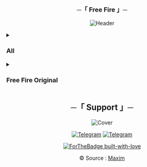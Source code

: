 <h3 align="center">
    ─「 Free Fire 」─
</h3>
<div align="center">

![Header](https://github.com/AL3X-Github/FreeFire/blob/main/Resources/Header.png)

</div>

<details>
<summary><h3><b>All</b></h3></summary>

 > <strong>Copyright :</strong> © Garena International.
 > <img src="https://te.legra.ph/file/463a73db05218ce3cf868.png"></a></p>

![1](https://freefiremobile-a.akamaihd.net/common/web_event/official2.ff.garena.all/img/20228/0e89beb84e7215a668631021ec47b2a3.jpg)

![2](https://freefiremobile-a.akamaihd.net/common/web_event/official2.ff.garena.all/img/20228/9d559ef5e41902ec0a58486d024f0cc2.jpg)

![3](https://freefiremobile-a.akamaihd.net/common/web_event/official2.ff.garena.all/img/20228/05d080ad04933bb7df903fe8b71b4c5b.jpg)

![4](https://freefiremobile-a.akamaihd.net/common/web_event/official2.ff.garena.all/img/20228/4660cdb1313984fb9ae2e593e51578ee.jpg)

![5](https://freefiremobile-a.akamaihd.net/common/web_event/official2.ff.garena.all/img/20228/afb93df893e61e08cf5d6be605d5df18.jpg)

![6](https://freefiremobile-a.akamaihd.net/common/web_event/official2.ff.garena.all/img/20228/496b4ee86871c4873fc1fa41b8bf53b4.jpg)

![FF](https://freefiremobile-a.akamaihd.net/common/web_event/official2.ff.garena.all/img/20228/fb6310a37c83359441f919ea82cf94d0.jpg)

![7](https://freefiremobile-a.akamaihd.net/common/web_event/official2.ff.garena.all/img/20228/944f7fd2fb428f2f9fc66934a077b21d.jpg)

![8](https://freefiremobile-a.akamaihd.net/common/web_event/official2.ff.garena.all/img/20228/890eb934584eb4ab345ed28f6a2465d1.jpg)

![9](https://freefiremobile-a.akamaihd.net/common/web_event/official2.ff.garena.all/img/20228/6b21be99d9101e7b53dc31c426496d74.jpg)

![10](https://freefiremobile-a.akamaihd.net/common/web_event/official2.ff.garena.all/img/20228/50d44b455b05afcf3e6c75b44d43604a.jpg)

![11](https://freefiremobile-a.akamaihd.net/common/web_event/official2.ff.garena.all/img/20228/cfdbba2383de959df30acc66ce5c0f27.jpg)

![12](https://freefiremobile-a.akamaihd.net/common/web_event/official2.ff.garena.all/img/20228/3a5e7902ba6c8bd437f3dbd9c8595720.jpg)

![13](https://freefiremobile-a.akamaihd.net/common/web_event/official2.ff.garena.all/img/20228/98726cc0c4db9604c8ebd3b22e448ad0.jpg)

![14](https://freefiremobile-a.akamaihd.net/common/web_event/official2.ff.garena.all/img/20228/c25b3b5dde32376ba74d1a16f2a497a1.jpg)

![15](https://freefiremobile-a.akamaihd.net/common/web_event/official2.ff.garena.all/img/20228/7f151167d8d7307d10504c2d6bd33e4a.jpg)

![16](https://freefiremobile-a.akamaihd.net/common/web_event/official2.ff.garena.all/img/20228/6f9a5fac7a6946d2d7fdf52fb61bebdc.jpg)

![17](https://freefiremobile-a.akamaihd.net/common/web_event/official2.ff.garena.all/img/20228/841d36cd54abf477d1e7ba60607e82e1.jpg)

![18](https://freefiremobile-a.akamaihd.net/common/web_event/official2.ff.garena.all/img/20228/8acf58d4741c9d63588bf0f69da31ea5.jpg)

![19](https://freefiremobile-a.akamaihd.net/common/web_event/official2.ff.garena.all/img/20228/eb1df6b57997fec0c4ec81648e744db2.jpg)

![20](https://freefiremobile-a.akamaihd.net/common/web_event/official2.ff.garena.all/img/20228/4a9a7338a467308315401ac84e77d782.jpg)

![21](https://freefiremobile-a.akamaihd.net/common/web_event/official2.ff.garena.all/img/20228/d9a9d90872601093a2a8d721e07b3ecc.jpg)

![22](https://freefiremobile-a.akamaihd.net/common/web_event/official2.ff.garena.all/img/20228/720a210bffb3f344eb9fde9f01660349.jpg)

![23](https://freefiremobile-a.akamaihd.net/common/web_event/official2.ff.garena.all/img/20228/df763ed6b8aa1e92b22d52920c6f02d5.jpg)

![24](https://freefiremobile-a.akamaihd.net/common/web_event/official2.ff.garena.all/img/20228/a2c7b63b4eb1f42670ab71b9a8bfdeb4.jpg)

![25](https://freefiremobile-a.akamaihd.net/common/web_event/official2.ff.garena.all/img/20228/6feede3ed3f88a1b734afeb968c7f79d.jpg)

![26](https://freefiremobile-a.akamaihd.net/common/web_event/official2.ff.garena.all/img/20228/580651e41dc04acd8d5ebde7dd195b5b.jpg)

![27](https://freefiremobile-a.akamaihd.net/common/web_event/official2.ff.garena.all/img/20228/0d427aa03c396a5b24d83c98952477c7.jpg)

![28](https://freefiremobile-a.akamaihd.net/common/web_event/official2.ff.garena.all/img/20228/d2d7506204b1a48c96431972317f65fd.jpg)

![29](https://freefiremobile-a.akamaihd.net/common/web_event/official2.ff.garena.all/img/20228/2a5625ae7c80d8f96a07fbb77dabacf1.jpg)

![30](https://freefiremobile-a.akamaihd.net/common/web_event/official2.ff.garena.all/img/20228/b8e115f711db784d4642faa190743843.jpg)

![31](https://freefiremobile-a.akamaihd.net/common/web_event/official2.ff.garena.all/img/20228/ce175bb3aa92b876fa979fdb26568134.jpg)

![32](https://freefiremobile-a.akamaihd.net/common/web_event/official2.ff.garena.all/img/20228/d0ce53bd10add290b7829d05112d0b59.jpg)

![33](https://freefiremobile-a.akamaihd.net/common/web_event/official2.ff.garena.all/img/20228/42e3bbf28d6eabc1acde958b950e9460.jpg)

![34](https://freefiremobile-a.akamaihd.net/common/web_event/official2.ff.garena.all/img/20228/b6adf3b3f08505ad211054167003a35c.jpg)

![35](https://freefiremobile-a.akamaihd.net/common/web_event/official2.ff.garena.all/img/20228/074b934851d22c4acf4c9158385a9069.jpg)

![36](https://freefiremobile-a.akamaihd.net/common/web_event/official2.ff.garena.all/img/20228/5f8e31182553d975284bc213280324b4.jpg)

![37](https://freefiremobile-a.akamaihd.net/common/web_event/official2.ff.garena.all/img/20228/1add22f1662299b1b00eee2078eb82c7.jpg)

![38](https://freefiremobile-a.akamaihd.net/common/web_event/official2.ff.garena.all/img/20228/b5bff60b2f9ad3364505580ac32bdca2.jpg)

![39](https://freefiremobile-a.akamaihd.net/common/web_event/official2.ff.garena.all/img/20228/b610b908f26c8cd93aca309e0606d96f.jpg)

![40](https://freefiremobile-a.akamaihd.net/common/web_event/official2.ff.garena.all/img/20228/f451dcd90dc130931fbb201b6b69b261.jpg)

![41](https://freefiremobile-a.akamaihd.net/common/web_event/official2.ff.garena.all/img/20228/92a97b2e8d7d1239486c745ba70ef056.jpg)

![42](https://freefiremobile-a.akamaihd.net/common/web_event/official2.ff.garena.all/img/20228/c1f397ad10bbc2b37221cc95c3f47107.jpg)

![43](https://freefiremobile-a.akamaihd.net/common/web_event/official2.ff.garena.all/img/20228/afd02d0ba721901cd02d4e1182b93387.jpg)

![44](https://freefiremobile-a.akamaihd.net/common/web_event/official2.ff.garena.all/img/20228/5b02a3fe8f0284f75c57c60040f2a114.jpg)

![45](https://freefiremobile-a.akamaihd.net/common/web_event/official2.ff.garena.all/img/20228/12cd05121afaf29fa1131dd1ab167f17.jpg)

![46](https://freefiremobile-a.akamaihd.net/common/web_event/official2.ff.garena.all/img/20228/18fc9b82a6abcfc34e090b103c9037a6.jpg)

![47](https://freefiremobile-a.akamaihd.net/common/web_event/official2.ff.garena.all/img/20228/cae4ecdc06af2cc848267723d8a215d2.jpg)

![48](https://freefiremobile-a.akamaihd.net/common/web_event/official2.ff.garena.all/img/20228/5c208e875e7f0bc2f5aa6f10758dc959.jpg)

![49](https://freefiremobile-a.akamaihd.net/common/web_event/official2.ff.garena.all/img/20228/e40c83fbf6919bbe4924e0850d94de70.jpg)

![50](https://freefiremobile-a.akamaihd.net/common/web_event/official2.ff.garena.all/img/20228/daddae5616fcf8746ff93d9c354ac7b8.jpg)

![51](https://freefiremobile-a.akamaihd.net/common/web_event/official2.ff.garena.all/img/20228/704fd43a3408e6c3e1dfe7624438d2aa.jpg)

![52](https://freefiremobile-a.akamaihd.net/common/web_event/official2.ff.garena.all/img/20228/db84d0f48bdd872be178dfae125d4052.jpg)

![53](https://freefiremobile-a.akamaihd.net/common/web_event/official2.ff.garena.all/img/20228/9c0b0c80417a07c1efdbc443108b9bc1.jpg)

![54](https://freefiremobile-a.akamaihd.net/common/web_event/official2.ff.garena.all/img/20228/44ee880456552010c41ebcc18db630ce.jpg)

![55](https://freefiremobile-a.akamaihd.net/common/web_event/official2.ff.garena.all/img/20228/10d6fdf18aa52f47ddfd2f73a838f911.jpg)

![56](https://freefiremobile-a.akamaihd.net/common/web_event/official2.ff.garena.all/img/20228/ed5201b0e0c2b1d4a4a5e0d3aa75b41c.jpg)

![57](https://freefiremobile-a.akamaihd.net/common/web_event/official2.ff.garena.all/img/20228/825ecb847d272fe766ae1fbc4d1d195f.jpg)

![58](https://freefiremobile-a.akamaihd.net/common/web_event/official2.ff.garena.all/img/20228/d1dc248740a4da7016743ba1a39b142c.jpg)

![58](https://freefiremobile-a.akamaihd.net/common/web_event/official2.ff.garena.all/img/20228/693bd40ecf3641836110ab5737a2154d.jpg)

![59](https://freefiremobile-a.akamaihd.net/common/web_event/official2.ff.garena.all/img/20228/6e1e065b462ba60e9a36f82dca81df32.jpg)

![60](https://freefiremobile-a.akamaihd.net/common/web_event/official2.ff.garena.all/img/20228/a11e5cbf5a11deb3c8a009dadfc14c43.jpg)

![61](https://freefiremobile-a.akamaihd.net/common/web_event/official2.ff.garena.all/img/20228/6d6c5ada50a173ebc5715b047bb56ee3.jpg)

![62](https://freefiremobile-a.akamaihd.net/common/web_event/official2.ff.garena.all/img/20228/3e2dda72d2ee9e021cc4ca1ae66f181d.jpg)

![63](https://freefiremobile-a.akamaihd.net/common/web_event/official2.ff.garena.all/img/20228/6cc21cfca45ef5b1d4cbe04fef6be591.jpg)

![64](https://freefiremobile-a.akamaihd.net/common/web_event/official2.ff.garena.all/img/20228/cd8eb521baee5018ce77a1a3d9c5e535.jpg)

![65](https://freefiremobile-a.akamaihd.net/common/web_event/official2.ff.garena.all/img/20228/490f9af361e362c0949a6d52b3c853f6.jpg)

![66](https://freefiremobile-a.akamaihd.net/common/web_event/official2.ff.garena.all/img/20228/0b6daf755cf989cdbdca3b697dc08e6e.jpg)

![67](https://freefiremobile-a.akamaihd.net/common/web_event/official2.ff.garena.all/img/20228/b1b8a60daf685a2a9349be9fdb8f086e.jpg)

![68](https://freefiremobile-a.akamaihd.net/common/web_event/official2.ff.garena.all/img/20228/0c2969c2ee121d430927f717f5ec4e60.jpg)

![69](https://freefiremobile-a.akamaihd.net/common/web_event/official2.ff.garena.all/img/20228/a06c0ed254f39fe9ec2e42b16e2b52d3.jpg)

![70](https://freefiremobile-a.akamaihd.net/common/web_event/official2.ff.garena.all/img/20228/5495adf675e9517d4b6845ffcbe30d8d.jpg)

![71](https://freefiremobile-a.akamaihd.net/common/web_event/official2.ff.garena.all/img/20228/d58f1d59681e9a14fda480a9d1ed825b.jpg)

![72](https://freefiremobile-a.akamaihd.net/common/web_event/official2.ff.garena.all/img/20228/2948c5440dc5819d97df46c0946fde1d.jpg)

![73](https://freefiremobile-a.akamaihd.net/common/web_event/official2.ff.garena.all/img/20228/a2d2f5e1d8967c5aea7bf74e7b19feb5.jpg)

![74](https://freefiremobile-a.akamaihd.net/common/web_event/official2.ff.garena.all/img/20228/c183eba8545abc233e07edce55dcfa1a.jpg)

![75](https://freefiremobile-a.akamaihd.net/common/web_event/official2.ff.garena.all/img/20228/288ec59b827435d1b2e8ad5975a7f49d.jpg)

![76](https://freefiremobile-a.akamaihd.net/common/web_event/official2.ff.garena.all/img/20228/8385524ac8d5588e0d10969a41c489ca.jpg)

![77](https://freefiremobile-a.akamaihd.net/common/web_event/official2.ff.garena.all/img/20228/cde115acaef6bdb979e2e6ba2065570d.jpg)

![78](https://freefiremobile-a.akamaihd.net/common/web_event/official2.ff.garena.all/img/20228/effe8c24ff80dde36b7b6774430e3274.jpg)

![79](https://freefiremobile-a.akamaihd.net/common/web_event/official2.ff.garena.all/img/20228/3b3adb490bbe0ac079abce8d89b47bbf.jpg)

![80](https://freefiremobile-a.akamaihd.net/common/web_event/official2.ff.garena.all/img/20228/dc7add99652df622f59e610119798235.jpg)

![81](https://freefiremobile-a.akamaihd.net/common/web_event/official2.ff.garena.all/img/20228/ca757d0d75e854e0a76a48dbd39d01f9.jpg)

![82](https://freefiremobile-a.akamaihd.net/common/web_event/official2.ff.garena.all/img/20228/b99d65dccbbccbdd4397adf7c01b912e.jpg)

![83](https://freefiremobile-a.akamaihd.net/common/web_event/official2.ff.garena.all/img/20228/8bba070572554afd0bc782e8428107e5.jpg)

![84](https://freefiremobile-a.akamaihd.net/common/web_event/official2.ff.garena.all/img/20228/6418cde63d88b11d80ed2b90e4797038.jpg)

![85](https://freefiremobile-a.akamaihd.net/common/web_event/official2.ff.garena.all/img/20228/64281bb407fb8b2321a48ee35f487f07.jpg)

![86](https://freefiremobile-a.akamaihd.net/common/web_event/official2.ff.garena.all/img/20228/63b4b6a53c2aaf2aee801591afadeb88.jpg)

![87](https://freefiremobile-a.akamaihd.net/common/web_event/official2.ff.garena.all/img/20228/049cf13ba1576679c4b194e80c4232f1.jpg)

![88](https://freefiremobile-a.akamaihd.net/common/web_event/official2.ff.garena.all/img/20228/d575b3a0640148dc311b0846630cbf89.jpg)

![89](https://freefiremobile-a.akamaihd.net/common/web_event/official2.ff.garena.all/img/20228/0b61217ffffb6a196c3f279c2f456727.jpg)

![90](https://freefiremobile-a.akamaihd.net/common/web_event/official2.ff.garena.all/img/20228/a4155d02abfc86a366e925de96c2cb7c.jpg)

![91](https://freefiremobile-a.akamaihd.net/common/web_event/official2.ff.garena.all/img/20228/57e140de6b5df633f1521f48c74241e9.jpg)

![92](https://freefiremobile-a.akamaihd.net/common/web_event/official2.ff.garena.all/img/20228/15c17e987f64832c9e45a11e68787729.jpg)

![93](https://freefiremobile-a.akamaihd.net/common/web_event/official2.ff.garena.all/img/20228/9cc145e4c7b8f09eed409a42a8b4cbd5.jpg)

![94](https://freefiremobile-a.akamaihd.net/common/web_event/official2.ff.garena.all/img/20228/673038b6746c369d920563e8e684c265.jpg)

![95](https://freefiremobile-a.akamaihd.net/common/web_event/official2.ff.garena.all/img/20228/b29cab76cdbdd17117ef0cdbe3c92505.jpg)

![96](https://freefiremobile-a.akamaihd.net/common/web_event/official2.ff.garena.all/img/20228/90566c8bb5eb22399166a664af580d69.jpg)

![97](https://freefiremobile-a.akamaihd.net/common/web_event/official2.ff.garena.all/img/20228/b935180283e31b532bcd340c73d65aa5.jpg)

![98](https://dl.dir.freefiremobile.com/common/web_event/official2.ff.garena.all/202210/1d68690f83e064e6d8d5ac469ba45d96.jpg)

![99](https://dl.dir.freefiremobile.com/common/web_event/official2.ff.garena.all/202210/707e386428ec9f508d1d266224783d13.jpg)

![100](https://dl.dir.freefiremobile.com/common/web_event/official2.ff.garena.all/202210/12bd8e3061aa30c9136889ddaa911392.jpg)

![101](https://dl.dir.freefiremobile.com/common/web_event/official2.ff.garena.all/202210/44f1ac2aff04da455c3c3691769a8bb0.jpg)

![102](https://dl.dir.freefiremobile.com/common/web_event/official2.ff.garena.all/202210/2dc5a62ef3664782189842aa08f205b8.jpg)

![103](https://dl.dir.freefiremobile.com/common/web_event/official2.ff.garena.all/202210/ffcec573399b9bd11dbdf12b4ac726a8.jpg)

![104](https://dl.dir.freefiremobile.com/common/web_event/official2.ff.garena.all/202210/ce4825537a9e7c4eadd9f5f1c9085922.jpg)

![105](https://dl.dir.freefiremobile.com/common/web_event/official2.ff.garena.all/202210/e205227cb10441c6e847d7cc43d6113d.jpg)

![106](https://dl.dir.freefiremobile.com/common/web_event/official2.ff.garena.all/202210/14ba3020f1a1bf8de2142925bda064d2.jpg)

![107](https://dl.dir.freefiremobile.com/common/web_event/official2.ff.garena.all/202210/b53e73bf72b408537959617f610e45bc.jpg)

![108](https://dl.dir.freefiremobile.com/common/web_event/official2.ff.garena.all/202210/399d8bcf73052c3ec7408b41043fd001.jpg)

![109](https://dl.dir.freefiremobile.com/common/web_event/official2.ff.garena.all/202210/705dac7da5777973b87d61c538c5811b.jpg)

![110](https://dl.dir.freefiremobile.com/common/web_event/official2.ff.garena.all/202210/d39941147f626d43513bf25aee5f9f4f.jpg)

![111](https://dl.dir.freefiremobile.com/common/web_event/official2.ff.garena.all/202210/f411220e9991a9136dac24efce084aa9.jpg)

![112](https://dl.dir.freefiremobile.com/common/web_event/official2.ff.garena.all/202210/217caa1f9379136315d0d3f801648b77.jpg)

![113](https://dl.dir.freefiremobile.com/common/web_event/official2.ff.garena.all/202210/00d82c61db6d798e6be806ca858870ef.jpg)

![114](https://dl.dir.freefiremobile.com/common/web_event/official2.ff.garena.all/202210/1fd380549b5ac6cd90bd94bd36741aa8.jpg)

![115](https://dl.dir.freefiremobile.com/common/web_event/official2.ff.garena.all/202210/526ab8efaf60be59ccf03e314e019a3a.jpg)

![116](https://dl.dir.freefiremobile.com/common/web_event/official2.ff.garena.all/202210/87904deacf9b547a95f019e0a322152a.jpg)

![117](https://dl.dir.freefiremobile.com/common/web_event/official2.ff.garena.all/202210/ad657d3c009adbd73302a6603e6ae6d5.jpg)

![118](https://dl.dir.freefiremobile.com/common/web_event/official2.ff.garena.all/202210/1e84951ea4e43a94485c30851c151ad2.jpg)

</details>

<details>
<summary><h3><b>Free Fire Original</b></h3></summary>

![1](https://dl.dir.freefiremobile.com/common/web_event/official2.ff.garena.all/202210/1e84951ea4e43a94485c30851c151ad2.jpg)

![2](https://dl.dir.freefiremobile.com/common/web_event/official2.ff.garena.all/202210/ad657d3c009adbd73302a6603e6ae6d5.jpg)

![3](https://dl.dir.freefiremobile.com/common/web_event/official2.ff.garena.all/202210/87904deacf9b547a95f019e0a322152a.jpg)

![4](https://dl.dir.freefiremobile.com/common/web_event/official2.ff.garena.all/202210/526ab8efaf60be59ccf03e314e019a3a.jpg)

![5](https://dl.dir.freefiremobile.com/common/web_event/official2.ff.garena.all/202210/1fd380549b5ac6cd90bd94bd36741aa8.jpg)

![6](https://dl.dir.freefiremobile.com/common/web_event/official2.ff.garena.all/202210/00d82c61db6d798e6be806ca858870ef.jpg)

![7](https://dl.dir.freefiremobile.com/common/web_event/official2.ff.garena.all/202210/217caa1f9379136315d0d3f801648b77.jpg)

![8](https://dl.dir.freefiremobile.com/common/web_event/official2.ff.garena.all/202210/f411220e9991a9136dac24efce084aa9.jpg)

![9](https://dl.dir.freefiremobile.com/common/web_event/official2.ff.garena.all/202210/d39941147f626d43513bf25aee5f9f4f.jpg)

![10](https://dl.dir.freefiremobile.com/common/web_event/official2.ff.garena.all/202210/705dac7da5777973b87d61c538c5811b.jpg)

![11](https://dl.dir.freefiremobile.com/common/web_event/official2.ff.garena.all/202210/399d8bcf73052c3ec7408b41043fd001.jpg)

![12](https://dl.dir.freefiremobile.com/common/web_event/official2.ff.garena.all/202210/b53e73bf72b408537959617f610e45bc.jpg)

![13](https://dl.dir.freefiremobile.com/common/web_event/official2.ff.garena.all/202210/14ba3020f1a1bf8de2142925bda064d2.jpg)

![14](https://dl.dir.freefiremobile.com/common/web_event/official2.ff.garena.all/202210/e205227cb10441c6e847d7cc43d6113d.jpg)

![15](https://dl.dir.freefiremobile.com/common/web_event/official2.ff.garena.all/202210/ce4825537a9e7c4eadd9f5f1c9085922.jpg)

![16](https://dl.dir.freefiremobile.com/common/web_event/official2.ff.garena.all/202210/ffcec573399b9bd11dbdf12b4ac726a8.jpg)

![17](https://dl.dir.freefiremobile.com/common/web_event/official2.ff.garena.all/202210/2dc5a62ef3664782189842aa08f205b8.jpg)

![18](https://dl.dir.freefiremobile.com/common/web_event/official2.ff.garena.all/202210/44f1ac2aff04da455c3c3691769a8bb0.jpg)

![19](https://dl.dir.freefiremobile.com/common/web_event/official2.ff.garena.all/202210/12bd8e3061aa30c9136889ddaa911392.jpg)

![20](https://dl.dir.freefiremobile.com/common/web_event/official2.ff.garena.all/202210/707e386428ec9f508d1d266224783d13.jpg)

![21](https://dl.dir.freefiremobile.com/common/web_event/official2.ff.garena.all/202210/1d68690f83e064e6d8d5ac469ba45d96.jpg)

![22](https://freefiremobile-a.akamaihd.net/common/web_event/official2.ff.garena.all/img/20228/b935180283e31b532bcd340c73d65aa5.jpg)

![23](https://freefiremobile-a.akamaihd.net/common/web_event/official2.ff.garena.all/img/20228/90566c8bb5eb22399166a664af580d69.jpg)

![24](https://freefiremobile-a.akamaihd.net/common/web_event/official2.ff.garena.all/img/20228/b29cab76cdbdd17117ef0cdbe3c92505.jpg)

![25](https://freefiremobile-a.akamaihd.net/common/web_event/official2.ff.garena.all/img/20228/673038b6746c369d920563e8e684c265.jpg)

![26](https://freefiremobile-a.akamaihd.net/common/web_event/official2.ff.garena.all/img/20228/9cc145e4c7b8f09eed409a42a8b4cbd5.jpg)

![27](https://freefiremobile-a.akamaihd.net/common/web_event/official2.ff.garena.all/img/20228/15c17e987f64832c9e45a11e68787729.jpg)

![28](https://freefiremobile-a.akamaihd.net/common/web_event/official2.ff.garena.all/img/20228/57e140de6b5df633f1521f48c74241e9.jpg)

![29](https://freefiremobile-a.akamaihd.net/common/web_event/official2.ff.garena.all/img/20228/a4155d02abfc86a366e925de96c2cb7c.jpg)

![30](https://freefiremobile-a.akamaihd.net/common/web_event/official2.ff.garena.all/img/20228/0b61217ffffb6a196c3f279c2f456727.jpg)

![31](https://freefiremobile-a.akamaihd.net/common/web_event/official2.ff.garena.all/img/20228/d575b3a0640148dc311b0846630cbf89.jpg)

![32](https://freefiremobile-a.akamaihd.net/common/web_event/official2.ff.garena.all/img/20228/049cf13ba1576679c4b194e80c4232f1.jpg)

![33](https://freefiremobile-a.akamaihd.net/common/web_event/official2.ff.garena.all/img/20228/63b4b6a53c2aaf2aee801591afadeb88.jpg)

![34](https://freefiremobile-a.akamaihd.net/common/web_event/official2.ff.garena.all/img/20228/64281bb407fb8b2321a48ee35f487f07.jpg)

![35](https://freefiremobile-a.akamaihd.net/common/web_event/official2.ff.garena.all/img/20228/6418cde63d88b11d80ed2b90e4797038.jpg)

![36](https://freefiremobile-a.akamaihd.net/common/web_event/official2.ff.garena.all/img/20228/8bba070572554afd0bc782e8428107e5.jpg)

![37](https://freefiremobile-a.akamaihd.net/common/web_event/official2.ff.garena.all/img/20228/b99d65dccbbccbdd4397adf7c01b912e.jpg)

![38](https://freefiremobile-a.akamaihd.net/common/web_event/official2.ff.garena.all/img/20228/ca757d0d75e854e0a76a48dbd39d01f9.jpg)

![39](https://freefiremobile-a.akamaihd.net/common/web_event/official2.ff.garena.all/img/20228/dc7add99652df622f59e610119798235.jpg)

![40](https://freefiremobile-a.akamaihd.net/common/web_event/official2.ff.garena.all/img/20228/3b3adb490bbe0ac079abce8d89b47bbf.jpg)

![41](https://freefiremobile-a.akamaihd.net/common/web_event/official2.ff.garena.all/img/20228/effe8c24ff80dde36b7b6774430e3274.jpg)

![42](https://freefiremobile-a.akamaihd.net/common/web_event/official2.ff.garena.all/img/20228/cde115acaef6bdb979e2e6ba2065570d.jpg)

![43](https://freefiremobile-a.akamaihd.net/common/web_event/official2.ff.garena.all/img/20228/8385524ac8d5588e0d10969a41c489ca.jpg)

![44](https://freefiremobile-a.akamaihd.net/common/web_event/official2.ff.garena.all/img/20228/288ec59b827435d1b2e8ad5975a7f49d.jpg)

![45](https://freefiremobile-a.akamaihd.net/common/web_event/official2.ff.garena.all/img/20228/c183eba8545abc233e07edce55dcfa1a.jpg)

![46](https://freefiremobile-a.akamaihd.net/common/web_event/official2.ff.garena.all/img/20228/a2d2f5e1d8967c5aea7bf74e7b19feb5.jpg)

![47](https://freefiremobile-a.akamaihd.net/common/web_event/official2.ff.garena.all/img/20228/2948c5440dc5819d97df46c0946fde1d.jpg)

![48](https://freefiremobile-a.akamaihd.net/common/web_event/official2.ff.garena.all/img/20228/d58f1d59681e9a14fda480a9d1ed825b.jpg)

![49](https://freefiremobile-a.akamaihd.net/common/web_event/official2.ff.garena.all/img/20228/5495adf675e9517d4b6845ffcbe30d8d.jpg)

![50](https://freefiremobile-a.akamaihd.net/common/web_event/official2.ff.garena.all/img/20228/a06c0ed254f39fe9ec2e42b16e2b52d3.jpg)

![]()

![]()

![]()

![]()

![]()

![]()

![]()

![]()

![]()

![]()

![]()

![]()

</details>

<h2 align="center">
    ─「 Support 」─
</h2>

<div align="center">

![Cover](https://te.legra.ph/file/601cfb397a19f503c9265.jpg)

</div>

<div align="center">

[![Telegram](https://img.shields.io/badge/Group-%232C3454?style=for-the-badge&logo=telegram&logoColor=white)](https://t.me/MaximXGroup) [![Telegram](https://img.shields.io/badge/Channel-%232C3454?style=for-the-badge&logo=telegram&logoColor=white)](https://t.me/MaximXChannels)

[![ForTheBadge built-with-love](http://ForTheBadge.com/images/badges/built-with-love.svg)](https://github.com/AL3X-Github)

© Source : [Maxim](https://t.me/MaximXWallpaper)

</div>
